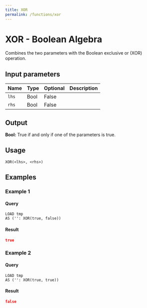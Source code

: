 ```yaml
---
title: XOR
permalink: /functions/xor
---
```


# XOR - Boolean Algebra

Combines the two parameters with the Boolean exclusive or (XOR) operation.

## Input parameters

| Name | Type | Optional | Description |
| --- | --- | --- | --- |
| `lhs` | Bool | False |  |
| `rhs` | Bool | False |  |

## Output

**Bool:** True if and only if one of the parameters is true.

## Usage

```joda
XOR(<lhs>, <rhs>)
```

## Examples

### Example 1


#### Query
```joda
LOAD tmp
AS ('': XOR(true, false))
```
#### Result
```json
true
```


### Example 2


#### Query
```joda
LOAD tmp
AS ('': XOR(true, true))
```
#### Result
```json
false
```


